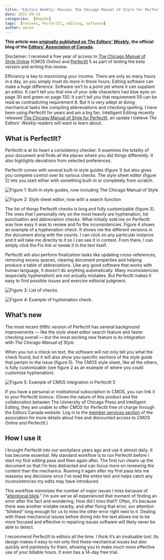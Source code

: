 ```yaml
---
title: 'Editors Weekly: Review; The Chicago Manual of Style for PerfectIt'
date: 2021-09-14
categories:  [Repubs]
tags:  [reviews, PerfectIt, editing, software]
author: aaron
---
```


**This article was [originally published on *The Editors' Weekly*](https://blog.editors.ca/?p=9587), the official blog of the [Editors' Association of Canada](http://editors.ca).**

<!--more-->

Disclaimer: I received a free year of access to [The Chicago Manual of
Style Online](https://www.chicagomanualofstyle.org/home.html) (CMOS *Online*)
and [PerfectIt](https://intelligentediting.com/) 5 as part of testing the beta
version and writing this review.

Efficiency is key to maximizing your income. There are only so many hours in a
day, so you simply must do more in those hours. Editing software can make a huge
difference. Software isn’t to a point yet where it can supplant an editor. It
can’t tell you that one of your side characters had blue eyes on page 30 and
green on page 130. It can’t tell you that requirement 59 can be read as
contradicting requirement 8. But it is very adept at doing mechanical tasks like
compiling abbreviations and checking spelling. I have been using PerfectIt for
years and am a big fan. Intelligent Editing recently released [The Chicago
Manual of Style for
PerfectIt](https://intelligentediting.com/product/whats-new/), an update I
believe *The Editors’ Weekly* readers will want to learn about.

## What is PerfectIt?

PerfectIt is at its heart a consistency checker. It examines the totality of
your document and finds all the places where you did things differently. It also
highlights deviations from selected preferences.

PerfectIt comes with several built-in style guides (figure 1) but also gives you
complete control over its various checks. The style sheet editor (figure 2) lets
you start either with something built-in or completely from scratch.

![Figure 1: Built-in style guides, now including *The Chicago Manual of Style*](figure01.png)

![Figure 2: Style sheet editor, now with a search function](figure02.png)

The list of things PerfectIt checks is long and fully customizable (figure 3).
The ones that I personally rely on the most heavily are hyphenation, list
punctuation and abbreviation checks. What initially sold me on PerfectIt was how
easy it was to review and fix the inconsistencies. Figure 4 shows an example of
a hyphenation check. It shows me the different versions in the document along
with the counts. I can click on any particular instance and it will take me
directly to it so I can see it in context. From there, I can simply click the
Fix link or tweak it in the text itself.

PerfectIt will also perform finalization tasks like updating cross-references,
removing excess spaces, clearing document properties and helping produce a table
of abbreviations. Like any good software that works with human language, it
doesn’t do anything automatically. Many inconsistencies (especially hyphenation)
are not actually mistakes. But PerfectIt makes it easy to find possible issues
and exercise editorial judgment.

![Figure 3: List of checks.](figure03.png)

![Figure 4: Example of hyphenation check.](figure04.png)

## What’s new

The most recent (fifth) version of PerfectIt has several background improvements
— like the style sheet editor search feature and faster checking overall — but
the most exciting new feature is its integration with *The Chicago Manual of
Style*.

When you run a check on text, the software will not only tell you what the check
found, but it will also show you specific sections of the style guide that
pertain to the issue (figure 5). The CMOS style sheet, like all the others, is
fully customizable (see figure 2 as an example of where you could customize
hyphenation).

![Figure 5: Example of CMOS integration in PerfectIt 5](figure05.png)

If you have a personal or institutional subscription to CMOS, you can link it to
your PerfectIt licence. (Given the nature of this product and the collaboration
between The University of Chicago Press and Intelligent Editing, they are unable
to offer *CMOS* for PerfectIt free of charge through the Editors Canada website.
Log in to the [member services
section](https://www.editors.ca/members/services/chicago-manual-style-online) of
the association for more details about free and discounted access to *CMOS
Online* and PerfectIt.)

## How I use it

I brought PerfectIt into our workplace years ago and use it almost daily. It has
become essential. My standard workflow is to run PerfectIt before I start my
first editing pass and then again after. The first run cleans up the document so
that I’m less distracted and can focus more on reviewing the content than the
mechanics. Running it again after my first pass lets me reassess any decisions
once I’ve read the entire text and helps catch any inconsistencies my edits may
have introduced.

This workflow minimizes the number of major issues I miss because of
“[attentional blink](http://www.scholarpedia.org/article/Attentional_blink).”
I’m sure we’ve all experienced that moment of finding an error after the fact
and wondering, How did I miss that?! Often, it’s because there was another
mistake nearby, and after fixing that error, our attention “blinked” long enough
for us to miss the other error right next to it. Dealing with these mechanical
issues before diving into the text allows me to be more focused and effective in
repairing issues software will likely never be able to detect.

I recommend PerfectIt to editors all the time. I think it’s an invaluable tool.
Its design makes it easy to not only find these mechanical issues but also
quickly and painlessly fix them, allowing you to make much more effective use of
your billable hours. It even has a 14-day free trial.
